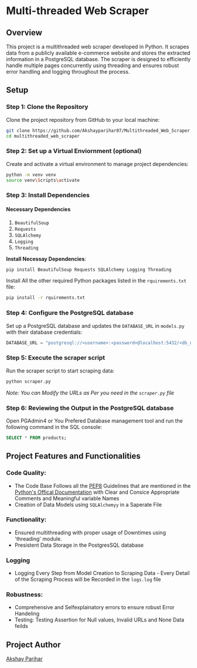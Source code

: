 # Multi-threaded Web Scraper

## Overview
This project is a multithreaded web scraper developed in Python. It scrapes data from a publicly available e-commerce website and stores the extracted information in a PostgreSQL database. The scraper is designed to efficiently handle multiple pages concurrently using threading and ensures robust error handling and logging throughout the process.



## Setup

### Step 1: Clone the Repository

Clone the project repository from GitHub to your local machine:

```sh
git clone https://github.com/Akshayparihar07/Multithreaded_Web_Scraper.git
cd multithreaded_web_scraper
```

### Step 2: Set up a Virtual Enviornment (optional)

Create and activate a virtual environment to manage project dependencies:

```sh
python -m venv venv
source venv\Scripts\activate
```

### Step 3: Install Dependencies

#### Necessary Dependencies
1. `BeautifulSoup`
2. `Requests`
3. `SQLAlchemy`
4. `Logging`
5. `Threading`

**Install Necessay Dependencies**: 
```sh
pip install BeautifulSoup Requests SQLAlchemy Logging Threading
```

Install All the other required Python packages listed in the `rquirements.txt` file:

```sh
pip install -r rquirements.txt
```

### Step 4: Configure the PostgreSQL database

Set up a PostgreSQL database and updates the `DATABASE_URL` in `models.py` with their database credentials:

```python
DATABASE_URL = "postgresql://<username>:<password>@localhost:5432/<db_name>"
```

### Step 5: Execute the scraper script

Run the scraper script to start scraping data:

```sh
python scraper.py
```
*Note: You can Modify the URLs as Per you need in the `scraper.py` file*

### Step 6: Reviewing the Output in the PostgreSQL database

Open PGAdmin4 or You Prefered Database management tool and run the following command in the SQL console:

```sql
SELECT * FROM products;
```

## Project Features and Functionalities

### Code Quality:
- The Code Base Follows all the [PEP8](https://peps.python.org/pep-0008/) Guidelines that are mentioned in the [Python's Offical Documentation](https://www.python.org/doc/) with Clear and Consice Appropriate Comments and Meaningful variable Names 
- Creation of Data Models using `SQLAlchemyy` in a Saperate File

### Functionality:
- Ensured multithreading with proper usage of Downtimes using 'threading' module.
- Presistent Data Storage in the PostgresSQL database

### Logging
- Logging Every Step from Model Creation to Scraping Data - Every Detail of the Scraping Process will be Recorded in the `logs.log` file

### Robustness:
- Comprehensive and Selfexplainatory errors to ensure robust Error Handeling
- Testing: Testing Assertion for Null values, Invalid URLs and None Data feilds

## Project Author
[Akshay Parihar](https://www.github.com/Akshayparihar07)